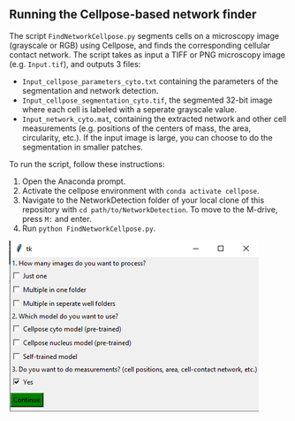 ## Running the Cellpose-based network finder

The script ```FindNetworkCellpose.py``` segments cells on a microscopy image (grayscale or RGB) using Cellpose, and finds the corresponding cellular contact network. The script takes as input a TIFF or PNG microscopy image (e.g. ```Input.tif```), and outputs 3 files:
- ```Input_cellpose_parameters_cyto.txt``` containing the parameters of the segmentation and network detection.
- ```Input_cellpose_segmentation_cyto.tif```, the segmented 32-bit image where each cell is labeled with a seperate grayscale value.
- ```Input_network_cyto.mat```, containing the extracted network and other cell measurements (e.g. positions of the centers of mass, the area, circularity, etc.).
If the input image is large, you can choose to do the segmentation in smaller patches.

To run the script, follow these instructions:

1. Open the Anaconda prompt.
2. Activate the cellpose environment with ```conda activate cellpose```.
3. Navigate to the NetworkDetection folder of your local clone of this repository with ```cd path/to/NetworkDetection```. To move to the M-drive, press ```M:``` and enter.
4. Run ```python FindNetworkCellpose.py```.

![choose model](./assets/img/ChooseModel.png)
